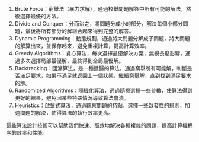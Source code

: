 

1. Brute Force：窮舉法（暴力求解），通過枚舉問題解答中所有可能的解法，然後選擇最優的方法。
2. Divide and Conquer：分而治之，將問題分成小的部分，解決每個小部分問題，最後將所有部分的解組合起來得到完整的解答。
3. Dynamic Programming：動態規劃，通過將大問題分解成子問題，將大問題的解算出來，並保存起來，避免重複計算，提高計算效率。
4. Greedy Algorithms：貪心算法，每次選擇最優解決方案，無視長期影響，通過多次選擇局部最優解，最終得到全局最優解。
5. Backtracking：回溯算法，是一種遞歸的算法，通過窮舉所有可能解，判斷是否滿足要求，如果不滿足就返回上一個狀態，繼續窮舉解，直到找到滿足要求的解。
6. Randomized Algorithms：隨機化算法，通過隨機選擇一些參數，使算法得到更好的結果，避免因某些特殊情況導致算法崩潰。
7. Heuristics：啟髮式算法，通過觀察問題的特點，選擇一些啟發性的規則，加速問題的解決，使得算法的執行效率更高。

這些算法設計技術可以幫助我們快速、高效地解決各種複雜的問題，提高計算機程序的效率和性能。